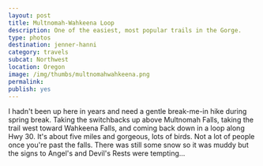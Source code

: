 ```yaml
---
layout: post
title: Multnomah-Wahkeena Loop
description: One of the easiest, most popular trails in the Gorge.
type: photos
destination: jenner-hanni
category: travels
subcat: Northwest
location: Oregon
image: /img/thumbs/multnomahwahkeena.png
permalink: 
publish: yes
---
```


I hadn't been up here in years and need a gentle break-me-in hike during spring break. Taking the switchbacks up above Multnomah Falls, taking the trail west toward Wahkeena Falls, and coming back down in a loop along Hwy 30. It's about five miles and gorgeous, lots of birds. Not a lot of people once you're past the falls. There was still some snow so it was muddy but the signs to Angel's and Devil's Rests were tempting...  

<p><a href="https://jenner.smugmug.com/North-America/2012-Wahkeena-Loop/i-Z7HznTT/0/M/IMG_0455-M.jpg">
<img src="https://jenner.smugmug.com/North-America/2012-Wahkeena-Loop/i-Z7HznTT/0/M/IMG_0455-M.jpg" alt=""></a></p>

<p><a href="https://jenner.smugmug.com/North-America/2012-Wahkeena-Loop/i-DtDCV52/0/M/IMG_0460-M.jpg">
<img src="https://jenner.smugmug.com/North-America/2012-Wahkeena-Loop/i-DtDCV52/0/M/IMG_0460-M.jpg" alt=""></a></p>

<p><a href="https://jenner.smugmug.com/North-America/2012-Wahkeena-Loop/i-sSPSbvJ/0/M/IMG_0461-M.jpg">
<img src="https://jenner.smugmug.com/North-America/2012-Wahkeena-Loop/i-sSPSbvJ/0/M/IMG_0461-M.jpg" alt=""></a></p>

<p><a href="https://jenner.smugmug.com/North-America/2012-Wahkeena-Loop/i-Nxx5gfn/0/M/IMG_0463-M.jpg">
<img src="https://jenner.smugmug.com/North-America/2012-Wahkeena-Loop/i-Nxx5gfn/0/M/IMG_0463-M.jpg" alt=""></a></p>

<p><a href="https://jenner.smugmug.com/North-America/2012-Wahkeena-Loop/i-csTTVZt/0/M/IMG_0462-M.jpg">
<img src="https://jenner.smugmug.com/North-America/2012-Wahkeena-Loop/i-csTTVZt/0/M/IMG_0462-M.jpg" alt=""></a></p>

<p><a href="https://jenner.smugmug.com/North-America/2012-Wahkeena-Loop/i-WXGjrPN/0/M/IMG_0475-M.jpg">
<img src="https://jenner.smugmug.com/North-America/2012-Wahkeena-Loop/i-WXGjrPN/0/M/IMG_0475-M.jpg" alt=""></a></p>

<p><a href="https://jenner.smugmug.com/North-America/2012-Wahkeena-Loop/i-tDXj6pC/0/M/IMG_0477-M.jpg">
<img src="https://jenner.smugmug.com/North-America/2012-Wahkeena-Loop/i-tDXj6pC/0/M/IMG_0477-M.jpg" alt=""></a></p>

<p><a href="https://jenner.smugmug.com/North-America/2012-Wahkeena-Loop/i-QtNZBKV/0/M/IMG_0478-M.jpg">
<img src="https://jenner.smugmug.com/North-America/2012-Wahkeena-Loop/i-QtNZBKV/0/M/IMG_0478-M.jpg" alt=""></a></p>

<p><a href="https://jenner.smugmug.com/North-America/2012-Wahkeena-Loop/i-XRMmQZz/0/M/IMG_0472-M.jpg">
<img src="https://jenner.smugmug.com/North-America/2012-Wahkeena-Loop/i-XRMmQZz/0/M/IMG_0472-M.jpg" alt=""></a></p>

<p><a href="https://jenner.smugmug.com/North-America/2012-Wahkeena-Loop/i-T5cHvm3/0/M/IMG_0467-M.jpg">
<img src="https://jenner.smugmug.com/North-America/2012-Wahkeena-Loop/i-T5cHvm3/0/M/IMG_0467-M.jpg" alt=""></a></p>

